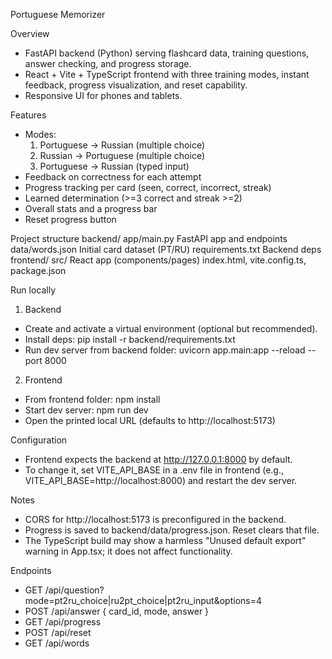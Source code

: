 Portuguese Memorizer

Overview
- FastAPI backend (Python) serving flashcard data, training questions, answer checking, and progress storage.
- React + Vite + TypeScript frontend with three training modes, instant feedback, progress visualization, and reset capability.
- Responsive UI for phones and tablets.

Features
- Modes:
  1) Portuguese → Russian (multiple choice)
  2) Russian → Portuguese (multiple choice)
  3) Portuguese → Russian (typed input)
- Feedback on correctness for each attempt
- Progress tracking per card (seen, correct, incorrect, streak)
- Learned determination (>=3 correct and streak >=2)
- Overall stats and a progress bar
- Reset progress button

Project structure
backend/
  app/main.py          FastAPI app and endpoints
  data/words.json      Initial card dataset (PT/RU)
  requirements.txt     Backend deps
frontend/
  src/                 React app (components/pages)
  index.html, vite.config.ts, package.json

Run locally
1) Backend
- Create and activate a virtual environment (optional but recommended).
- Install deps: pip install -r backend/requirements.txt
- Run dev server from backend folder: uvicorn app.main:app --reload --port 8000

2) Frontend
- From frontend folder: npm install
- Start dev server: npm run dev
- Open the printed local URL (defaults to http://localhost:5173)

Configuration
- Frontend expects the backend at http://127.0.0.1:8000 by default.
- To change it, set VITE_API_BASE in a .env file in frontend (e.g., VITE_API_BASE=http://localhost:8000) and restart the dev server.

Notes
- CORS for http://localhost:5173 is preconfigured in the backend.
- Progress is saved to backend/data/progress.json. Reset clears that file.
- The TypeScript build may show a harmless "Unused default export" warning in App.tsx; it does not affect functionality.

Endpoints
- GET /api/question?mode=pt2ru_choice|ru2pt_choice|pt2ru_input&options=4
- POST /api/answer { card_id, mode, answer }
- GET /api/progress
- POST /api/reset
- GET /api/words


